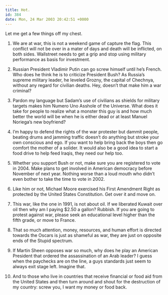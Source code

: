 ```yaml
---
title: Hot.
id: 384
date: Mon, 24 Mar 2003 20:42:51 +0000
---
```


Let me get a few things off my chest.  

1. We are at war, this is not a weekend game of capture the flag. This conflict will not be over in a mater of days and death will be inflicted, on both sides. Wallstreet needs to get a grip and stop using military performance as basis for investment.  

2. Russian President Vladimir Putin can go screw himself until he’s French. Who does he think he is to criticize President Bush? As Russia’s supreme military leader, he leveled Grozny, the capital of Chechnya, without any regard for civilian deaths. Hey, doesn’t that make him a war criminal?  

3. Pardon my language but Sadam’s use of civilians as shields for military targets makes him Numero Uno Asshole of the Universe. What does it take for people to realize what a monster this guy is and how much better the world will be when he is either dead or at least Manuel Noriega’s new boyfriend?  

4. I’m happy to defend the rights of the war protester but dammit people, beating drums and jamming traffic doesn’t do anything but stroke your own conscious and ego. If you want to help bring back the boys then go comfort the mother of a solider. It would also be a good idea to start a food drive to help feed Iraqis, they need our help too.  

5. Whether you support Bush or not, make sure you are registered to vote in 2004. Make plans to get involved in American democracy before November of next year. Nothing worse than a loud mouth who didn’t even bother to take the time to vote in 2002.  

6. Like him or not, Michael Moore exercised his First Amendment Right as protected by the United States Constitution. Get over it and move on.  

7. This war, like the one in 1991, is not about oil. If we liberated Kuwait over oil then why am I paying $2.50 a gallon? Rubbish. If you are going to protest against war, please seek an educational level higher than the fifth grade, or move to France.  

8. That so much attention, money, resources, and human effort is directed towards the Oscars is just as shameful as war, they are just on opposite ends of the Stupid spectrum.  

9. If Martin Sheen opposes war so much, why does he play an American President that ordered the assassination of an Arab leader? I guess when the paychecks are on the line, a guys standards just seem to always exit stage left. Imagine that.  

10. And to those who live in countries that receive financial or food aid from the United States and then turn around and shout for the destruction of my country: screw you, I want my money or food back.





